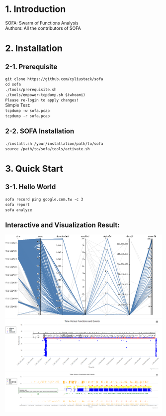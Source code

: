 # 1. Introduction
SOFA: Swarm of Functions Analysis  
Authors: All the contributors of SOFA

# 2. Installation 

## 2-1. Prerequisite
`git clone https://github.com/cyliustack/sofa`  
`cd sofa`  
`./tools/prerequisite.sh`   
`./tools/empower-tcpdump.sh $(whoami)`  
`Please re-login to apply changes!`  
Simple Test:  
`tcpdump -w sofa.pcap`  
`tcpdump -r sofa.pcap`  

## 2-2. SOFA Installation 
`./install.sh /your/installation/path/to/sofa`   
`source /path/to/sofa/tools/activate.sh`

# 3. Quick Start 

## 3-1. Hello World 
`sofa record ping google.com.tw -c 3`  
`sofa report`  
`sofa analyze`  

 

## Interactive and Visualization Result:  
![Alt text](./figures/demo1.png)
![Alt text](./figures/demo3.png)
![Alt text](./figures/demo4.png)





